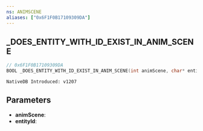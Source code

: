 ```yaml
---
ns: ANIMSCENE
aliases: ["0x6F1F0B17109309DA"]
---
```

## _DOES_ENTITY_WITH_ID_EXIST_IN_ANIM_SCENE

```c
// 0x6F1F0B17109309DA
BOOL _DOES_ENTITY_WITH_ID_EXIST_IN_ANIM_SCENE(int animScene, char* entityId);
```

```
NativeDB Introduced: v1207
```

## Parameters
* **animScene**:
* **entityId**:
